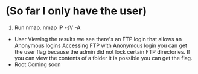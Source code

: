 # (So far I only have the user)
1. Run nmap. nmap IP -sV -A
* User
  Viewing the results we see there's an FTP login that allows an Anonymous logins
  Accessing FTP with Anonymous login you can get the user flag because the admin did not lock certain FTP directories.
  If you can view the contents of a folder it is possible you can get the flag.
 * Root
    Coming soon
